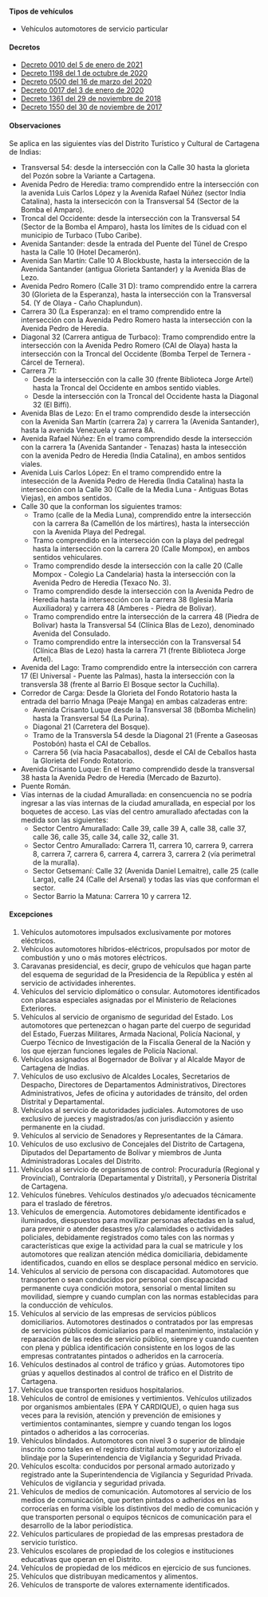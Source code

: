 #### Tipos de vehículos

- Vehículos automotores de servicio particular

#### Decretos

- [Decreto 0010 del 5 de enero de 2021](https://www.transitocartagena.gov.co/links/Decretos/Decretos_2018/Decreto_0010.PDF6)
- [Decreto 1198 del 1 de octubre de 2020](https://www.transitocartagena.gov.co/links/Decretos/Decretos_2018/Decreto_1198.PDF)
- [Decreto 0500 del 16 de marzo del 2020](/cartagena/decreto-0500-del-16-de-marzo-del-2020.pdf)
- [Decreto 0017 del 3 de enero de 2020](https://www.transitocartagena.gov.co/links/Decretos/Decretos_2018/Decreto-0017_2020-P.PDF)
- [Decreto 1361 del 29 de noviembre de 2018](/cartagena/decreto-1361-del-29-de-noviembre-de-2018.pdf)
- [Decreto 1550 del 30 de noviembre de 2017](/cartagena/decreto-1550-del-30-de-noviembre-de-2017.pdf)

#### Observaciones

Se aplica en las siguientes vías del Distrito Turístico y Cultural de Cartagena de Indias:

- Transversal 54: desde la intersección con la Calle 30 hasta la glorieta del Pozón sobre la Variante a Cartagena.
- Avenida Pedro de Heredia: tramo comprendido entre la intersección con la avenida Luis Carlos López y la Avenida Rafael Núñez (sector India Catalina), hasta la intersecicón con la Transversal 54 (Sector de la Bomba el Amparo).
- Troncal del Occidente: desde la intersección con la Transversal 54 (Sector de la Bomba el Amparo), hasta los límites de ls ciduad con el municipio de Turbaco (Tubo Caribe).
- Avenida Santander: desde la entrada del Puente del Túnel de Crespo hasta la Calle 10 (Hotel Decamerón).
- Avenida San Martín: Calle 10 A Blockbuste, hasta la intersección de la Avenida Santander (antigua Glorieta Santander) y la Avenida Blas de Lezo.
- Avenida Pedro Romero (Calle 31 D): tramo comprendido entre la carrera 30 (Glorieta de la Esperanza), hasta la intersección con la Transversal 54. (Y de Olaya - Caño Chaplundun).
- Carrera 30 (La Esperanza): en el tramo comprendido entre la intersección con la Avenida Pedro Romero hasta la intersección con la Avenida Pedro de Heredia.
- Diagonal 32 (Carrera antigua de Turbaco): Tramo comprendido entre la intersección con la Avenida Pedro Romero (CAI de Olaya) hasta la intersección con la Troncal del Occidente (Bomba Terpel de Ternera - Cárcel de Ternera).
- Carrera 71:
  - Desde la intersección con la calle 30 (frente Biblioteca Jorge Artel) hasta la Troncal del Occidente en ambos sentido viables.
  - Desde la intersección con la Troncal del Occidente hasta la Diagonal 32 (El Biffi).
- Avenida Blas de Lezo: En el tramo comprendido desde la intersección con la Avenida San Martín (carrera 2a) y carrera 1a (Avenida Santander), hasta la avenida Venezuela y carrera 8A.
- Avenida Rafael Núñez: En el tramo comprendido desde la intersección con la carrera 1a (Avenida Santander - Tenazas) hasta la intesección con la avenida Pedro de Heredia (India Catalina), en ambos sentidos viales.
- Avenida Luis Carlos López: En el tramo comprendido entre la intesección de la Avenida Pedro de Heredia (India Catalina) hasta la intersección con la Calle 30 (Calle de la Media Luna - Antiguas Botas Viejas), en ambos sentidos.
- Calle 30 que la conforman los siguientes tramos:
  - Tramo (calle de la Media Luna), comprendido entre la intersección con la carrera 8a (Camellón de los mártires), hasta la intersección con la Avenida Playa del Pedregal.
  - Tramo comprendido en la intersección con la playa del pedregal hasta la intersección con la carrera 20 (Calle Mompox), en ambos sentidos vehiculares.
  - Tramo comprendido desde la intersección con la calle 20 (Calle Mompox - Colegio La Candelaria) hasta la intersección con la Avenida Pedro de Heredia (Texaco No. 3).
  - Tramo comprendido desde la intersección con la Avenida Pedro de Heredia hasta la intersección con la carrera 38 (Iglesia María Auxiliadora) y carrera 48 (Amberes - Piedra de Bolivar).
  - Tramo comprendido entre la intersección de la carrera 48 (Piedra de Bolivar) hasta la Transversal 54 (Clínica Blas de Lezo), denominado Avenida del Consulado.
  - Tramo comprendido entre la intersección con la Transversal 54 (Clínica Blas de Lezo) hasta la carrera 71 (frente Biblioteca Jorge Artel).
- Avenida del Lago: Tramo comprendido entre la intersección con carrera 17 (El Universal - Puente las Palmas), hasta la intersección con la transversla 38 (frente al Barrio El Bosque sector la Cuchilla).
- Corredor de Carga: Desde la Glorieta del Fondo Rotatorio hasta la entrada del barrio Mnaga (Peaje Manga) en ambas calzaderas entre:
  - Avenida Crisanto Luque desde la Transversal 38 (bBomba Michelin) hasta la Transversal 54 (La Purina).
  - Diagonal 21 (Carretera del Bosque).
  - Tramo de la Transversla 54 desde la Diagonal 21 (Frente a Gaseosas Postobón) hasta el CAI de Ceballos.
  - Carrera 56 (vía hacia Pasacaballos), desde el CAI de Ceballos hasta la Glorieta del Fondo Rotatorio.
- Avenida Crisanto Luque: En el tramo comprendido desde la transversal 38 hasta la Avenida Pedro de Heredia (Mercado de Bazurto).
- Puente Román.
- Vías internas de la ciudad Amurallada: en consencuencia no se podría ingresar a las vías internas de la ciudad amurallada, en especial por los boquetes de acceso. Las vías del centro amurallado afectadas con la medida son las siguientes:
  - Sector Centro Amurallado: Calle 39, calle 39 A, calle 38, calle 37, calle 36, calle 35, calle 34, calle 32, calle 31.
  - Sector Centro Amurallado: Carrera 11, carrera 10, carrera 9, carrera 8, carrera 7, carrera 6, carrera 4, carrera 3, carrera 2 (vía perimetral de la muralla).
  - Sector Getsemaní: Calle 32 (Avenida Daniel Lemaitre), calle 25 (calle Larga), calle 24 (Calle del Arsenal) y todas las vías que conforman el sector.
  - Sector Barrio la Matuna: Carrera 10 y carrera 12.

#### Excepciones

1. Vehículos automotores impulsados exclusivamente por motores eléctricos.
2. Vehículos automotores híbridos-eléctricos, propulsados por motor de combustión y uno o más motores eléctricos.
3. Caravanas presidencial, es decir, grupo de vehículos que hagan parte del esquema de seguridad de la Presidencia de la República y estén al servicio de actividades inherentes.
4. Vehículos del servicio diplomático o consular. Automotores identificados con placasa especiales asignadas por el Ministerio de Relaciones Exteriores.
5. Vehículos al servicio de organismo de seguridad del Estado. Los automotores que pertenezcan o hagan parte del cuerpo de seguridad del Estado, Fuerzas Militares, Armada Nacional, Policía Nacional, y Cuerpo Técnico de Investigación de la Fiscalía General de la Nación y los que ejerzan funciones legales de Policía Nacional.
6. Vehículos asignados al Bogernador de Bolívar y al Alcalde Mayor de Cartagena de Indias.
7. Vehículos de uso exclusivo de Alcaldes Locales, Secretarios de Despacho, Directores de Departamentos Administrativos, Directores Administrativos, Jefes de oficina y autoridades de tránsito, del orden Distrital y Departamental.
8. Vehículos al servicio de autoridades judiciales. Automotores de uso exclusivo de jueces y magistrados/as con jurisdiacción y asiento permanente en la ciudad.
9. Vehículos al servicio de Senadores y Representantes de la Cámara.
10. Vehículos de uso exclusivo de Concejales del Distrito de Cartagena, Diputados del Departamento de Bolívar y miembros de Junta Administradoras Locales del Distrito.
11. Vehículos al servicio de organismos de control: Procuraduría (Regional y Provincial), Contraloría (Departamental y Distrital), y Personería Distrital de Cartagena.
12. Vehículos fúnebres. Vehículos destinados y/o adecuados técnicamente para el traslado de féretros.
13. Vehículos de emergencia. Automotores debidamente identificados e iluminados, diespuestos para movilizar personas afectadas en la salud, para prevenir o atender desastres y/o calamidades o actividades policiales, debidamente registrados como tales con las normas y características que exige la actividad para la cual se matricule y los automotores que realizan atención médica domiciliaria, debidamente identificados, cuando en ellos se desplace personal médico en servicio.
14. Vehículos al servicio de persona con discapacidad. Automotores que transporten o sean conducidos por personal con discapacidad permanente cuya condición motora, sensorial o mental limiten su movilidad, siempre y cuando cumplan con las normas establecidas para la conducción de vehículos.
15. Vehículos al servicio de las empresas de servicios públicos domiciliarios. Automotores destinados o contratados por las empresas de servicios públicos domicialiarios para el mantenimiento, instalación y reparaación de las redes de servicio público, siempre y cuando cuenten con plena y pública identificación consistente en los logos de las empresas contratantes pintados o adheridos en la carrocería.
16. Vehículos destinados al control de tráfico y grúas. Automotores tipo grúas y aquellos destinados al control de tráfico en el Distrito de Cartagena.
17. Vehículos que transporten residuos hospitalarios.
18. Vehículos de control de emisiones y vertimientos. Vehículos utilizados por organismos ambientales (EPA Y CARDIQUE), o quien haga sus veces para la revisión, atención y prevención de emisiones y vertimientos contaminantes, siempre y cuando tengan los logos pintados o adheridos a las corrocerías.
19. Vehículos blindados. Automotores con nivel 3 o superior de blindaje inscrito como tales en el registro distrital automotor y autorizado el blindaje por la Superintendencia de Vigilancia y Seguridad Privada.
20. Vehículos escolta: conducidos por personal armado autorizado y registrado ante la Superintendencia de Vigilancia y Seguridad Privada. Vehículos de vigilancia y seguridad privada.
21. Vehículos de medios de comunicación. Automotores al servicio de los medios de comunicación, que porten pintados o adheridos en las corrocerías en forma visible los distintivos del medio de comunicación y que transporten personal o equipos técnicos de comunicación para el desarrollo de la labor periodística.
22. Vehículos particulares de propiedad de las empresas prestadora de servicio turístico.
23. Vehículos escolares de propiedad de los colegios e instituciones educativas que operan en el Distrito.
24. Vehículos de propiedad de los médicos en ejercicio de sus funciones.
25. Vehículos que distribuyan medicamentos y alimentos.
26. Vehículos de transporte de valores externamente identificados.

